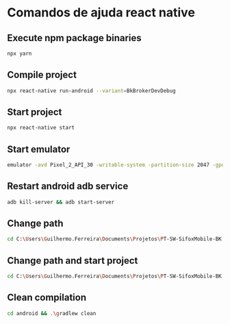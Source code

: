 # <b>Comandos de ajuda react native</b>

## Execute npm package binaries
```sh
npx yarn
```

## Compile project
```sh
npx react-native run-android --variant=BkBrokerDevDebug
```

## Start project
```sh
npx react-native start
``` 

## Start emulator
```sh
emulator -avd Pixel_2_API_30 -writable-system -partition-size 2047 -gpu host
``` 

## Restart android adb service
```sh
adb kill-server && adb start-server
``` 

## Change path 
```sh
cd C:\Users\Guilhermo.Ferreira\Documents\Projetos\PT-SW-SifoxMobile-BK && 
```

## Change path and start project
```sh
cd C:\Users\Guilhermo.Ferreira\Documents\Projetos\PT-SW-SifoxMobile-BK | npx react-native start
``` 

## Clean compilation
```sh
cd android && .\gradlew clean
``` 
